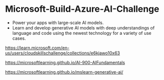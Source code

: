 # Microsoft-Build-Azure-AI-Challenge

* Power your apps with large-scale AI models. 
* Learn and develop generative AI models with deep understandings of language and code using the newest technology for a variety of use cases.

https://learn.microsoft.com/en-us/users/cloudskillschallenge/collections/e6kjawo10x63

https://microsoftlearning.github.io/AI-900-AIFundamentals

https://microsoftlearning.github.io/mslearn-generative-ai/